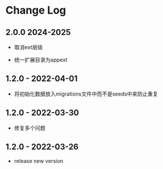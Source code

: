 # Change Log

## 2.0.0 2024-2025

* 取消ext层级

* 统一扩展目录为appext

## 1.2.0 - 2022-04-01

* 将初始化数据放入migrations文件中而不是seeds中来防止重复

## 1.2.0 - 2022-03-30

* 修复多个问题

## 1.2.0 - 2022-03-26

* release new version
